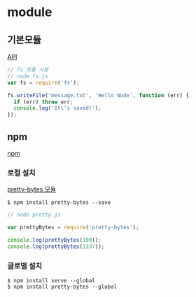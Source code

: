 # module 

## 기본모듈 

[API](https://nodejs.org/api/)

```javascript
// fs 모듈 사용 
// node fs.js
var fs = require('fs');

fs.writeFile('message.txt', 'Hello Node', function (err) {
  if (err) throw err;
  console.log('It\'s saved!');
});
```


## npm  

[npm](http://npmjs.com/)

### 로컬 설치

[pretty-bytes 모듈](https://github.com/sindresorhus/pretty-bytes)

```
$ npm install pretty-bytes --save 
```

```javascript
// node pretty.js

var prettyBytes = require('pretty-bytes');

console.log(prettyBytes(100));
console.log(prettyBytes(1337));
```

### 글로벌 설치 

```
$ npm install serve --global
$ npm install pretty-bytes --global
```

